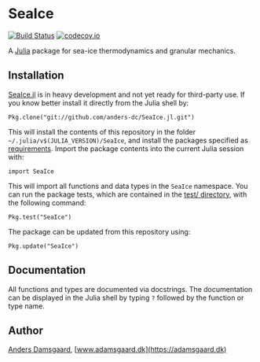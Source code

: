 # SeaIce

[![Build Status](https://travis-ci.org/anders-dc/SeaIce.jl.svg?branch=master)](https://travis-ci.org/anders-dc/SeaIce.jl) [![codecov.io](http://codecov.io/github/anders-dc/SeaIce.jl/coverage.svg?branch=master)](http://codecov.io/github/anders-dc/SeaIce.jl?branch=master)

A [Julia](https://julialang.org) package for sea-ice thermodynamics and granular 
mechanics.

## Installation
[SeaIce.jl](https://github.com/anders-dc/SeaIce.jl) is in heavy development and 
not yet ready for third-party use.  If you know better install it directly from 
the Julia shell by:

    Pkg.clone("git://github.com/anders-dc/SeaIce.jl.git")

This will install the contents of this repository in the folder 
`~/.julia/v$(JULIA_VERSION)/SeaIce`, and install the packages specified as 
[requirements](REQUIRE).  Import the package contents into the current Julia 
session with:

    import SeaIce

This will import all functions and data types in the `SeaIce` namespace.  You 
can run the package tests, which are contained in the [test/ directory](test/), 
with the following command:

    Pkg.test("SeaIce")

The package can be updated from this repository using:

    Pkg.update("SeaIce")

## Documentation
All functions and types are documented via docstrings.  The documentation can be 
displayed in the Julia shell by typing `?` followed by the function or type 
name.

## Author
[Anders Damsgaard](mailto:anders.damsgaard@noaa.gov),
[www.adamsgaard.dk](https://adamsgaard.dk)
